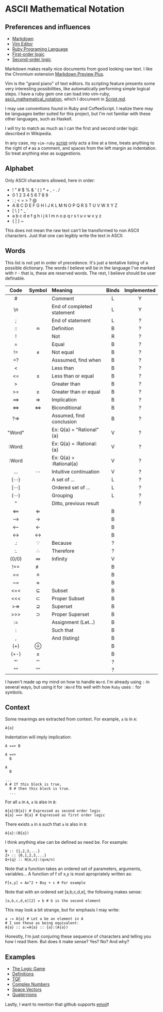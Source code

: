 # ASCII Mathematical Notation

## Preferences and influences

* [Markdown](http://en.wikipedia.org/wiki/Markdown)
* [Vim Editor](http://www.vim.org)
* [Ruby Programing Language](http://www.ruby-lang.org)
* [First-order logic](http://en.wikipedia.org/wiki/First-order_logic)
* [Second-order logic](http://en.wikipedia.org/wiki/Second-order_logic)

Markdown makes really nice documents from good looking raw text.
I like the Chromium extension
[Markdown Preview Plus](https://chrome.google.com/webstore/detail/markdown-preview-plus/febilkbfcbhebfnokafefeacimjdckgl).

Vim is the "grand piano" of text editors.
Its scripting feature presents some very interesting possibilities,
like automatically performing simple logical steps.
I have a ruby gem one can load into vim-ruby,
[ascii_mathematical_notation](https://rubygems.org/gems/ascii_mathematical_notation),
which I document in [Script.md](Script.md).

I may use conventions found in Ruby and CoffeeScript.
I realize there may be languages better suited for this project, but
I'm not familiar with these other languages, such as Haskell.

I will try to match as much as I can the first and second order logic described in Wikipedia.

In any case, my `vim-ruby` [script](Script.md) only acts a line at a time,
treats anything to the right of `#` as a comment, and
spaces from the left margin as indentation.
So treat anything else as suggestions.

## Alphabet

Only ASCII characters allowed, here in order:

-  ! " # $ % & ' ( ) * + , - . /
-  0 1 2 3 4 5 6 7 8 9
-  : ; < = > ? @ 
-  A B C D E F G H I J K L M N O P Q R S T U V W X Y Z
-  [ \ ] ^ _ ` 
-  a b c d e f g h i j k l m n o p q r s t u v w x y z
-  { | } ~

This does not mean the raw text can't be transformed to non ASCII characters.
Just that one can legibly write the text in ASCII.

## Words

This list is not yet in order of precedence.
It's just a tentative listing of a possible dictionary.
The words I believe will be in the language I've marked with `Y` -
that is, these are reserved words.
The rest, I believe should be user definable.

| Code   | Symbol | Meaning                    | Binds | Implemented |
|:------:|:------:|:---------------------------|:-----:|:-----------:|
| #      |        | Comment                    | L     | Y           |
| \n     |        | End of completed statement | L     | Y           |
| ;      |        | End of statement           | L     | ?           |
| ::     | ≐      | Definition                 | B     | ?           |
| !      |        | Not                        | R     | ?           |
| =      |        | Equal                      | B     | ?           |
| !=     | ≠      | Not equal                  | B     | ?           |
| =?     |        | Asssumed, find when        | B     | ?           |
| <      |        | Less than                  | B     | ?           |
| <=     | ≤      | Less than or equal         | B     | ?           |
| >      |        | Greater than               | B     | ?           |
| >=     | ≥      | Greater than or equal      | B     | ?           |
| ==>    | ⇒      | Implication                | B     | ?           |
| <=>    | ⇔      | Biconditional              | B     | ?           |
| ?=>    |        | Assumed, find conclusion   | B     | ?           |
| "Word" |        | Ex: Q{a} = "Rational"{a}   | V     | ?           |
| :Word: |        | Ex: Q{a} = :Rational:{a}   | V     | ?           |
| :Word  |        | Ex: Q{a} = :Rational{a}    | V     | ?           |
| ...    | ⋯      | Intuitive continuation     | V     | ?           |
| {⋯}    |        | A set of ...               | L     | ?           |
| [⋯]    |        | Ordered set of ...         | L     | ?           |
| (⋯)    |        | Grouping                   | L     | ?           |
| "      |        | Ditto, previous result     |       | ?           |
| <==    | ⇐      |                            | B     |             |
| -->    | →      |                            | B     |             |
| <--    | ←      |                            | B     |             |
| <->    | ↔      |                            | B     |             |
| .:     | ∵      | Because                    | ?     |             |
| :.     | ∴      | Therefore                  | ?     |             |
| (0/0)  | ∞      | Infinity                   | V     |             |
| !==    | ≢      |                            | B     |             |
| ==     | ≡      |                            | B     |             |
| ~=     | ≈      |                            | B     |             |
| <=<    | ⊆      | Subset                     | B     |             |
| <<<    | ⊂      | Proper Subset              | B     |             |
| >=>    | ⊇      | Superset                   | B     |             |
| >>>    | ⊃      | Proper Superset            | B     |             |
| :=     |        | Assignment (Let...)        | B     |             |
| :      |        | Such that                  | B     |             |
| ,      |        | And (listing)              | B     |             |
| (+)    | ⊕      |                            | B     |             |
| (+-)   | ±      |                            | B     |             |
| "'     | ‴      |                            | ?     |             |
| ""     | ⁗      |                            | ?     |             |

I haven't made up my mind on how to handle `Word`.
I'm already using `:` in several ways, but
using it for `:Word` fits well with how `Ruby` uses `:` for symbols.

## Context

Some meanings are extracted from context.  For example, `a` is in `A`:

    A{a}

Indentation will imply implication:

    A ==> B

    A ==>
      B

    A
      B

    ...
    A # If this block is true,
      B # then this block is true.
      ...

For all `a` in `A`, `a` is also in `B`:

    A{a}(B{a}) # Expressed as second order logic
    A{a} ==> B{a} # Expressed as first order logic

There exists `a` in `A` such that `a` is also in `B`:

    A{a}:(B{a})

I think anything else can be defined as need be.  For example:

    N :: {1,2,3,...}
    Z+ :: {0,1,2,3,...}
    Q+{q} :: N{m,n}:(q=m/n)

Note that a function takes an ordered set of parameters, arguments, variables...
A function of f of x,y is most apropriately written as:

    F[x,y] = Ax^2 + Bxy + c # For example

Note that with an ordered set [a,b,c,d,e], the following makes sense:

    [a,b,c,d,e][2] = b # b is the second element

This may look a bit strange, but for emphasis I may write:

    a := A{a} # Let a be an element in A
    # I see these as being equivalent:
    A{a} :: a:=A{a} :: {a}:(A{a})

Honestly, I'm just conjuring these sequence of characters and telling you how I read them.
But does it make sense?  Yes?  No?  And why?

## Examples

* [The Logic Game](examples/LogicGame.md)
* [Definitions](examples/Definitions.md)
* [TQF](examples/TQF.md)
* [Complex Numbers](examples/ComplexNumbers.md)
* [Space Vectors](examples/SpaceVectors.md)
* [Quaternions](examples/Quaternions.md)

Lastly, I want to mention that github supports
[emoji](http://www.emoji-cheat-sheet.com):heavy_exclamation_mark:

